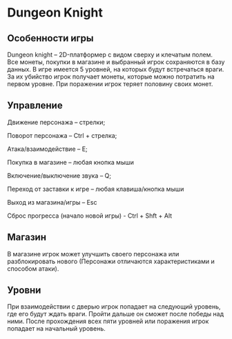 # Dungeon Knight

## Особенности игры
Dungeon knight – 2D-платформер с видом сверху и клечатым полем. Все монеты, покупки в магазине и выбранный игрок сохраняются в базу данных. В игре имеется 5 уровней, на которых будут встречаться враги. За их убийство игрок получает монеты, которые можно потратить на первом уровне. При поражении игрок теряет половину своих монет.


## Управление
Движение персонажа – стрелки;

Поворот персонажа – Ctrl + стрелка;

Атака/взаимодействие – E;

Покупка в магазине – любая кнопка мыши

Включение/выключение звука – Q;

Переход от заставки к игре – любая клавиша/кнопка мыши

Выход из магазина/игры – Esc

Сброс прогресса (начало новой игры) - Ctrl + Shft + Alt


## Магазин
В магазине игрок может улучшить своего персонажа или разблокировать нового (Персонажи отличаются характеристиками и способом атаки).


## Уровни
При взаимодействии с дверью игрок попадает на следующий уровень, где его будут ждать враги. Пройти дальше он сможет после победы над ними. После прохождения всех пяти уровней или поражения игрок попадает на начальный уровень.
